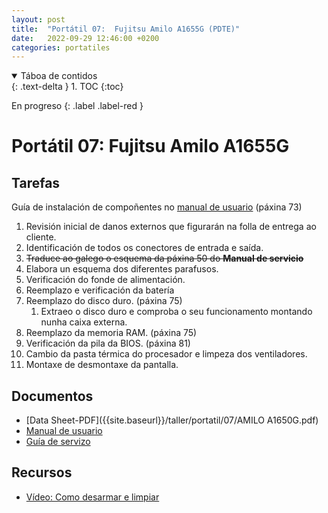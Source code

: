 ```yaml
---
layout: post
title:  "Portátil 07:  Fujitsu Amilo A1655G (PDTE)"
date:   2022-09-29 12:46:00 +0200
categories: portatiles
---
```


<details open markdown="block">
  <summary>
    Táboa de contidos
  </summary>
  {: .text-delta }
1. TOC
{:toc}
</details>

En progreso
{: .label .label-red }

# Portátil 07:  Fujitsu Amilo A1655G

## Tarefas

Guía de  instalación de compoñentes no  [manual de usuario]({{site.baseurl}}/taller/portatil/07/amilo.pdf) (páxina 73)

1. Revisión inicial de danos externos que figurarán na folla de entrega ao cliente. 
2. Identificación de todos os conectores de entrada e saída.
3. ~~Traduce ao galego o esquema da páxina 50 do **Manual de servicio**~~
4. Elabora un esquema dos diferentes parafusos. 
5. Verificación do fonde de alimentación. 
6. Reemplazo e verificación da batería
7. Reemplazo do disco duro.  (páxina 75)
   1. Extraeo o disco duro e comproba o seu funcionamento montando nunha caixa externa.
8. Reemplazo da memoria RAM.   (páxina 75)
9. Verificación da pila da BIOS. (páxina 81)
10. Cambio da pasta térmica do procesador e limpeza dos ventiladores. 
11. Montaxe de desmontaxe da pantalla.


## Documentos
* [Data Sheet-PDF]({{site.baseurl}}/taller/portatil/07/AMILO A1650G.pdf)
* [Manual de usuario]({{site.baseurl}}/taller/portatil/07/amilo.pdf)
* [Guía de servizo]({{site.baseurl}}/taller/portatil/07/fujitsu_siemens_amilo_service_guide.pdf)

## Recursos
  - [Vídeo: Como desarmar e limpiar](https://www.youtube.com/watch?v=GzO5SXYIWWA&ab_channel=Laptopdisassembly)


